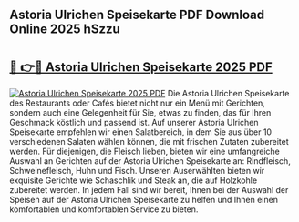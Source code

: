 ## Astoria Ulrichen Speisekarte PDF Download Online 2025 hSzzu

# <h2><a href="http://gcagkg7.nevu.top/?p=Astoria+Ulrichen+Speisekarte">🔗 👉🔴 Astoria Ulrichen Speisekarte 2025 PDF</a></h2>

[![Astoria Ulrichen Speisekarte 2025 PDF](https://i.imgur.com/dBaPXMq.png)](http://gcagkg7.nevu.top/?p=Astoria+Ulrichen+Speisekarte)
Die Astoria Ulrichen Speisekarte des Restaurants oder Cafés bietet nicht nur ein Menü mit Gerichten, sondern auch eine Gelegenheit für Sie, etwas zu finden, das für Ihren Geschmack köstlich und passend ist. Auf unserer Astoria Ulrichen Speisekarte empfehlen wir einen Salatbereich, in dem Sie aus über 10 verschiedenen Salaten wählen können, die mit frischen Zutaten zubereitet werden. Für diejenigen, die Fleisch lieben, bieten wir eine umfangreiche Auswahl an Gerichten auf der Astoria Ulrichen Speisekarte an: Rindfleisch, Schweinefleisch, Huhn und Fisch. Unseren Auserwählten bieten wir exquisite Gerichte wie Schaschlik und Steak an, die auf Holzkohle zubereitet werden. In jedem Fall sind wir bereit, Ihnen bei der Auswahl der Speisen auf der Astoria Ulrichen Speisekarte zu helfen und Ihnen einen komfortablen und komfortablen Service zu bieten.
